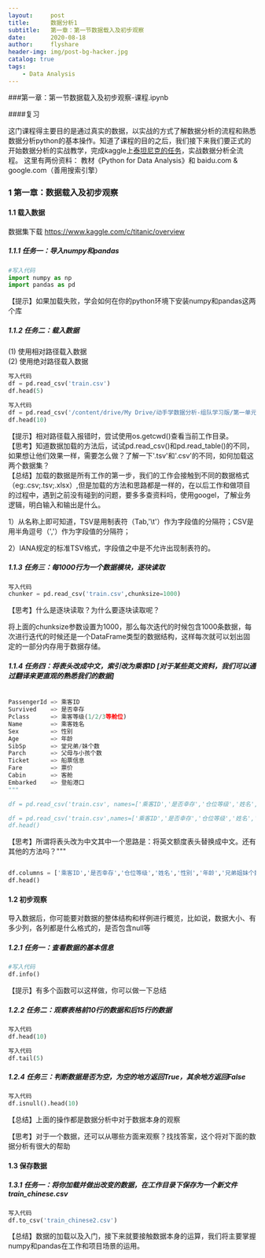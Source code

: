 ```yaml
---
layout:     post
title:      数据分析1
subtitle:   第一章：第一节数据载入及初步观察
date:       2020-08-18
author:     flyshare
header-img: img/post-bg-hacker.jpg
catalog: true
tags:
    - Data Analysis
---
```




###第一章：第一节数据载入及初步观察-课程.ipynb


####复习

这门课程得主要目的是通过真实的数据，以实战的方式了解数据分析的流程和熟悉数据分析python的基本操作。知道了课程的目的之后，我们接下来我们要正式的开始数据分析的实战教学，完成kaggle上[泰坦尼克的任务](https://www.kaggle.com/c/titanic/overview)，实战数据分析全流程。
这里有两份资料：
教材《Python for Data Analysis》和 baidu.com &
google.com（善用搜索引擎）

### 1 第一章：数据载入及初步观察



#### 1.1 载入数据
数据集下载 https://www.kaggle.com/c/titanic/overview

##### 1.1.1 任务一：导入numpy和pandas

```python
#写入代码
import numpy as np
import pandas as pd
```
【提示】如果加载失败，学会如何在你的python环境下安装numpy和pandas这两个库

##### 1.1.2 任务二：载入数据
(1) 使用相对路径载入数据  
(2) 使用绝对路径载入数据

```python
写入代码
df = pd.read_csv('train.csv')
df.head(5)
```

```python
写入代码
df = pd.read_csv('/content/drive/My Drive/动手学数据分析-组队学习版/第一单元项目集合/train.csv')
df.head(10)
```

【提示】相对路径载入报错时，尝试使用os.getcwd()查看当前工作目录。  
【思考】知道数据加载的方法后，试试pd.read_csv()和pd.read_table()的不同，如果想让他们效果一样，需要怎么做？了解一下'.tsv'和'.csv'的不同，如何加载这两个数据集？  
【总结】加载的数据是所有工作的第一步，我们的工作会接触到不同的数据格式（eg:.csv;.tsv;.xlsx）,但是加载的方法和思路都是一样的，在以后工作和做项目的过程中，遇到之前没有碰到的问题，要多多查资料吗，使用googel，了解业务逻辑，明白输入和输出是什么。

1）从名称上即可知道，TSV是用制表符（Tab,'\t'）作为字段值的分隔符；CSV是用半角逗号（','）作为字段值的分隔符；

2）IANA规定的标准TSV格式，字段值之中是不允许出现制表符的。

##### 1.1.3 任务三：每1000行为一个数据模块，逐块读取

```python
写入代码
chunker = pd.read_csv('train.csv',chunksize=1000)
```

【思考】什么是逐块读取？为什么要逐块读取呢？

将上面的chunksize参数设置为1000，那么每次迭代的时候包含1000条数据，每次进行迭代的时候还是一个DataFrame类型的数据结构，这样每次就可以划出固定的一部分内存用于数据存储。

##### 1.1.4 任务四：将表头改成中文，索引改为乘客ID [对于某些英文资料，我们可以通过翻译来更直观的熟悉我们的数据]

```python

PassengerId => 乘客ID  
Survived    => 是否幸存   
Pclass      => 乘客等级(1/2/3等舱位)  
Name        => 乘客姓名  
Sex         => 性别                 
Age         => 年龄                 
SibSp       => 堂兄弟/妹个数  
Parch       => 父母与小孩个数  
Ticket      => 船票信息             
Fare        => 票价                
Cabin       => 客舱                
Embarked    => 登船港口
"""

df = pd.read_csv('train.csv', names=['乘客ID','是否幸存','仓位等级','姓名','性别','年龄','兄弟姐妹个数','父母子女个数','船票信息','票价','客舱','登船港口'],index_col='乘客ID',header=0)

df = pd.read_csv('train.csv',names=['乘客ID','是否幸存','仓位等级','姓名','性别','年龄','兄弟姐妹个数','父母子女个数','船票信息','票价','客舱','登船港口'],index_col='乘客ID',header=0)
df.head()
```

【思考】所谓将表头改为中文其中一个思路是：将英文额度表头替换成中文。还有其他的方法吗？"""

```python

df.columns = ['乘客ID','是否幸存','仓位等级','姓名','性别','年龄','兄弟姐妹个数','父母子女个数','船票信息','票价','客舱','登船港口']
df.head()
```

#### 1.2 初步观察
导入数据后，你可能要对数据的整体结构和样例进行概览，比如说，数据大小、有多少列，各列都是什么格式的，是否包含null等

##### 1.2.1 任务一：查看数据的基本信息

```python
#写入代码
df.info()
```
【提示】有多个函数可以这样做，你可以做一下总结

##### 1.2.2 任务二：观察表格前10行的数据和后15行的数据

```python
写入代码
df.head(10)

写入代码
df.tail(5)
```

##### 1.2.4 任务三：判断数据是否为空，为空的地方返回True，其余地方返回False



```python
写入代码
df.isnull().head(10)
```

【总结】上面的操作都是数据分析中对于数据本身的观察

【思考】对于一个数据，还可以从哪些方面来观察？找找答案，这个将对下面的数据分析有很大的帮助


#### 1.3 保存数据

##### 1.3.1 任务一：将你加载并做出改变的数据，在工作目录下保存为一个新文件train_chinese.csv




```python
写入代码
df.to_csv('train_chinese2.csv')
```

【总结】数据的加载以及入门，接下来就要接触数据本身的运算，我们将主要掌握numpy和pandas在工作和项目场景的运用。